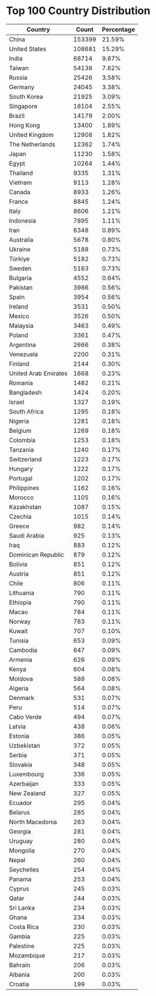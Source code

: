 # Top 100 Country Distribution
| Country | Count | Percentage |
|----|----|----|
| China | 153399 | 21.59% |
| United States | 108681 | 15.29% |
| India | 68714 | 9.67% |
| Taiwan | 54138 | 7.62% |
| Russia | 25426 | 3.58% |
| Germany | 24045 | 3.38% |
| South Korea | 21925 | 3.09% |
| Singapore | 18104 | 2.55% |
| Brazil | 14179 | 2.00% |
| Hong Kong | 13400 | 1.89% |
| United Kingdom | 12908 | 1.82% |
| The Netherlands | 12362 | 1.74% |
| Japan | 11230 | 1.58% |
| Egypt | 10264 | 1.44% |
| Thailand | 9335 | 1.31% |
| Vietnam | 9113 | 1.28% |
| Canada | 8933 | 1.26% |
| France | 8845 | 1.24% |
| Italy | 8606 | 1.21% |
| Indonesia | 7895 | 1.11% |
| Iran | 6348 | 0.89% |
| Australia | 5678 | 0.80% |
| Ukraine | 5188 | 0.73% |
| Türkiye | 5182 | 0.73% |
| Sweden | 5163 | 0.73% |
| Bulgaria | 4552 | 0.64% |
| Pakistan | 3986 | 0.56% |
| Spain | 3954 | 0.56% |
| Ireland | 3531 | 0.50% |
| Mexico | 3526 | 0.50% |
| Malaysia | 3463 | 0.49% |
| Poland | 3361 | 0.47% |
| Argentina | 2666 | 0.38% |
| Venezuela | 2200 | 0.31% |
| Finland | 2144 | 0.30% |
| United Arab Emirates | 1668 | 0.23% |
| Romania | 1482 | 0.21% |
| Bangladesh | 1424 | 0.20% |
| Israel | 1327 | 0.19% |
| South Africa | 1295 | 0.18% |
| Nigeria | 1281 | 0.18% |
| Belgium | 1269 | 0.18% |
| Colombia | 1253 | 0.18% |
| Tanzania | 1240 | 0.17% |
| Switzerland | 1223 | 0.17% |
| Hungary | 1222 | 0.17% |
| Portugal | 1202 | 0.17% |
| Philippines | 1162 | 0.16% |
| Morocco | 1105 | 0.16% |
| Kazakhstan | 1087 | 0.15% |
| Czechia | 1015 | 0.14% |
| Greece | 982 | 0.14% |
| Saudi Arabia | 925 | 0.13% |
| Iraq | 883 | 0.12% |
| Dominican Republic | 879 | 0.12% |
| Bolivia | 851 | 0.12% |
| Austria | 851 | 0.12% |
| Chile | 806 | 0.11% |
| Lithuania | 790 | 0.11% |
| Ethiopia | 790 | 0.11% |
| Macao | 784 | 0.11% |
| Norway | 783 | 0.11% |
| Kuwait | 707 | 0.10% |
| Tunisia | 653 | 0.09% |
| Cambodia | 647 | 0.09% |
| Armenia | 626 | 0.09% |
| Kenya | 604 | 0.08% |
| Moldova | 588 | 0.08% |
| Algeria | 564 | 0.08% |
| Denmark | 531 | 0.07% |
| Peru | 514 | 0.07% |
| Cabo Verde | 494 | 0.07% |
| Latvia | 438 | 0.06% |
| Estonia | 386 | 0.05% |
| Uzbekistan | 372 | 0.05% |
| Serbia | 371 | 0.05% |
| Slovakia | 348 | 0.05% |
| Luxembourg | 336 | 0.05% |
| Azerbaijan | 333 | 0.05% |
| New Zealand | 327 | 0.05% |
| Ecuador | 295 | 0.04% |
| Belarus | 285 | 0.04% |
| North Macedonia | 283 | 0.04% |
| Georgia | 281 | 0.04% |
| Uruguay | 280 | 0.04% |
| Mongolia | 270 | 0.04% |
| Nepal | 260 | 0.04% |
| Seychelles | 254 | 0.04% |
| Panama | 253 | 0.04% |
| Cyprus | 245 | 0.03% |
| Qatar | 244 | 0.03% |
| Sri Lanka | 234 | 0.03% |
| Ghana | 234 | 0.03% |
| Costa Rica | 230 | 0.03% |
| Gambia | 225 | 0.03% |
| Palestine | 225 | 0.03% |
| Mozambique | 217 | 0.03% |
| Bahrain | 206 | 0.03% |
| Albania | 200 | 0.03% |
| Croatia | 199 | 0.03% |
